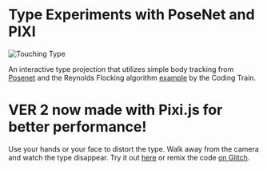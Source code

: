Type Experiments with PoseNet and PIXI
=================
![Touching Type](https://cdn.glitch.com/4d39133e-b3b7-4768-b5c7-ea33124bc0dd%2Fezgif-1-225e7012fcb4.gif)
<!-- ![Intro to PoseNet](https://cdn.glitch.com/2265e14a-84d1-435d-b7d7-6cf94be2325b%2Fintro.gif)
 -->
An interactive type projection that utilizes simple body tracking from [Posenet](https://github.com/tensorflow/tfjs-models/tree/master/posenet)
and the Reynolds Flocking algorithm [example](https://thecodingtrain.com/CodingChallenges/124-flocking-boids.html) by the Coding Train.

VER 2 now made with Pixi.js for better performance!
===============

Use your hands or your face to distort the type. Walk away from the camera and watch the type disappear. 
Try it out [here](https://pose2.yee.gd) or remix the code [on Glitch](https://glitch.com/edit/#!/pose2).